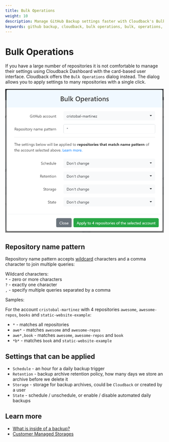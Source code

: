```yaml
---
title: Bulk Operations
weight: 10
description: Manage GitHub Backup settings faster with Cloudback's Bulk Operations
keywords: github backup, cloudback, bulk operations, bulk, operations, settings, schedule, retention, storage, state
---
```


# Bulk Operations

If you have a large number of repositories it is not comfortable to manage their settings using Cloudback Dashboard with the card-based user interface. Cloudback offers the `Bulk Operations` dialog instead. The dialog allows you to apply settings to many repositories with a single click.

<img src="/static/features/bulk-operations.png" alt="apply settings to many GitHub repository backup settings with a single click"/>

## Repository name pattern

Repository name pattern accepts [wildcard](https://en.wikipedia.org/wiki/Wildcard_character) characters and a comma character to join multiple queries:

Wildcard characters:<br>
`*` - zero or more characters <br>
`?` - exactly one character<br>
`,` - specify multiple queries separated by a comma<br>

Samples:

For the account `cristobal-martinez` with 4 repositories `awesome`, `awesome-repos`, `books` and `static-website-example`:

* `*` - matches all repositories
* `awe*` - matches `awesome` and `awesome-repos`<br>
* `awe*,book` - matches `awesome`, `awesome-repos` and `book`<br>
* `*b*` - matches `book` and `static-website-example`<br>

## Settings that can be applied

* `Schedule` - an hour for a daily backup trigger
* `Retention` - backup archive retention policy, how many days we store an archive before we delete it
* `Storage` - storage for backup archives, could be `Cloudback` or created by a user
* `State` - schedule / unschedule, or enable / disable automated daily backups

## Learn more

- [What is inside of a backup?](/features/metadata/)
- [Customer Managed Storages](/features/customer-storages/)